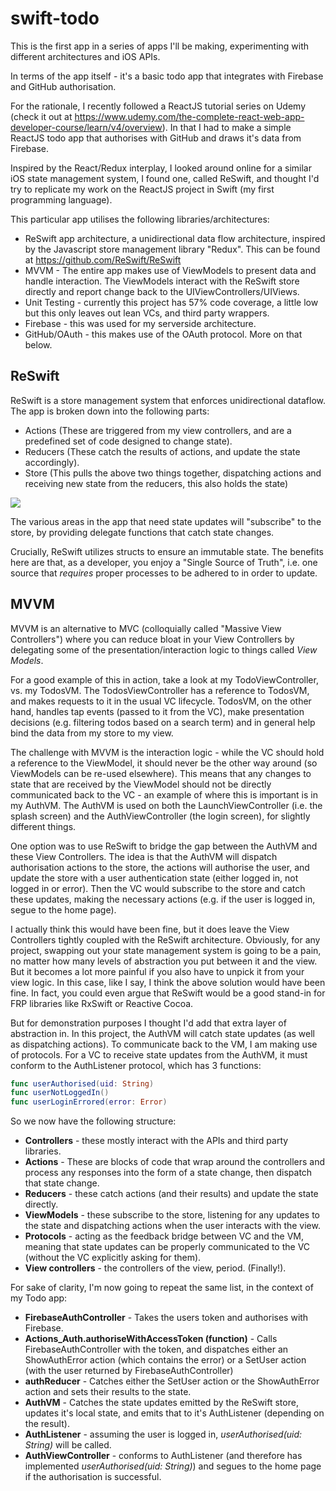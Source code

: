 # swift-todo

This is the first app in a series of apps I'll be making, experimenting with different architectures and iOS APIs.

In terms of the app itself - it's a basic todo app that integrates with Firebase and GitHub authorisation.

For the rationale, I recently followed a ReactJS tutorial series on Udemy (check it out at https://www.udemy.com/the-complete-react-web-app-developer-course/learn/v4/overview). In that I had to make a simple ReactJS todo app that authorises with GitHub and draws it's data from Firebase.

Inspired by the React/Redux interplay, I looked around online for a similar iOS state management system, I found one, called ReSwift, and thought I'd try to replicate my work on the ReactJS project in Swift (my first programming language).

This particular app utilises the following libraries/architectures:

- ReSwift app architecture, a unidirectional data flow architecture, inspired by the Javascript store management library "Redux". This can be found at https://github.com/ReSwift/ReSwift
- MVVM - The entire app makes use of ViewModels to present data and handle interaction. The ViewModels interact with the ReSwift store directly and report change back to the UIViewControllers/UIViews.
- Unit Testing - currently this project has 57% code coverage, a little low but this only leaves out lean VCs, and third party wrappers.
- Firebase - this was used for my serverside architecture.
- GitHub/OAuth - this makes use of the OAuth protocol. More on that below.

## ReSwift

ReSwift is a store management system that enforces unidirectional dataflow. The app is broken down into the following parts:

- Actions (These are triggered from my view controllers, and are a predefined set of code designed to change state).
- Reducers (These catch the results of actions, and update the state accordingly).
- Store (This pulls the above two things together, dispatching actions and receiving new state from the reducers, this also holds the state)

<img src="https://github.com/ReSwift/ReSwift/raw/master/Docs/img/reswift_concept.png"/>

The various areas in the app that need state updates will "subscribe" to the store, by providing delegate functions that catch state changes.

Crucially, ReSwift utilizes structs to ensure an immutable state. The benefits here are that, as a developer, you enjoy a "Single Source of Truth", i.e. one source that *requires* proper processes to be adhered to in order to update.

## MVVM

MVVM is an alternative to MVC (colloquially called "Massive View Controllers") where you can reduce bloat in your View Controllers by delegating some of the presentation/interaction logic to things called *View Models*.

For a good example of this in action, take a look at my TodoViewController, vs. my TodosVM. The TodosViewController has a reference to TodosVM, and makes requests to it in the usual VC lifecycle. TodosVM, on the other hand, handles tap events (passed to it from the VC), make presentation decisions (e.g. filtering todos based on a search term) and in general help bind the data from my store to my view.

The challenge with MVVM is the interaction logic - while the VC should hold a reference to the ViewModel, it should never be the other way around (so ViewModels can be re-used elsewhere). This means that any changes to state that are received by the ViewModel should not be directly communicated back to the VC - an example of where this is important is in my AuthVM. The AuthVM is used on both the LaunchViewController (i.e. the splash screen) and the AuthViewController (the login screen), for slightly different things.

One option was to use ReSwift to bridge the gap between the AuthVM and these View Controllers. The idea is that the AuthVM will dispatch authorisation actions to the store, the actions will authorise the user, and update the store with a user authentication state (either logged in, not logged in or error). Then the VC would subscribe to the store and catch these updates, making the necessary actions (e.g. if the user is logged in, segue to the home page).

I actually think this would have been fine, but it does leave the View Controllers tightly coupled with the ReSwift architecture. Obviously, for any project, swapping out your state management system is going to be a pain, no matter how many levels of abstraction you put between it and the view. But it becomes a lot more painful if you also have to unpick it from your view logic. In this case, like I say, I think the above solution would have been fine. In fact, you could even argue that ReSwift would be a good stand-in for FRP libraries like RxSwift or Reactive Cocoa.

But for demonstration purposes I thought I'd add that extra layer of abstraction in. In this project, the AuthVM will catch state updates (as well as dispatching actions). To communicate back to the VM, I am making use of protocols. For a VC to receive state updates from the AuthVM, it must conform to the AuthListener protocol, which has 3 functions:

```swift
func userAuthorised(uid: String)
func userNotLoggedIn()
func userLoginErrored(error: Error)
```
So we now have the following structure:

- **Controllers** - these mostly interact with the APIs and third party libraries.
- **Actions** - These are blocks of code that wrap around the controllers and process any responses into the form of a state change, then dispatch that state change.
- **Reducers** - these catch actions (and their results) and update the state directly.
- **ViewModels** - these subscribe to the store, listening for any updates to the state and dispatching actions when the user interacts with the view.
- **Protocols** - acting as the feedback bridge between VC and the VM, meaning that state updates can be properly communicated to the VC (without the VC explicitly asking for them).
- **View controllers** - the controllers of the view, period. (Finally!).

For sake of clarity, I'm now going to repeat the same list, in the context of my Todo app:

- **FirebaseAuthController** - Takes the users token and authorises with Firebase.
- **Actions_Auth.authoriseWithAccessToken (function)** - Calls FirebaseAuthController with the token, and dispatches either an ShowAuthError action (which contains the error) or a SetUser action (with the user returned by FirebaseAuthController)
- **authReducer** - Catches either the SetUser action or the ShowAuthError action and sets their results to the state.
- **AuthVM** - Catches the state updates emitted by the ReSwift store, updates it's local state, and emits that to it's AuthListener (depending on the result).
- **AuthListener** - assuming the user is logged in, *userAuthorised(uid: String)* will be called.
- **AuthViewController** - conforms to AuthListener (and therefore has implemented *userAuthorised(uid: String)*) and segues to the home page if the authorisation is successful.
